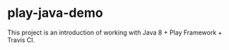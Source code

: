 # play-java-demo

This project is an introduction of working with Java 8 + Play Framework + Travis CI.